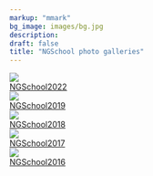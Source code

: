 ```yaml
---
markup: "mmark"
bg_image: images/bg.jpg
description:  
draft: false
title: "NGSchool photo galleries"
---
```


<section class="portfolio-single-page section-sm">
    <div class="container">
        <div class="row">
            <div class="col-md-6 portfolio-item">
                <img class="img-responsive w-100" src="../images/ngschool/cover/2022.webp">
                <div class="portfolio-content">
                    <a class="portfolio-popup"></a>
                    <a class="h1" href="/galleries/ngschool2022">NGSchool2022</a>
                </div>
            </div>
            <div class="col-md-6 portfolio-item">
                <img class="img-responsive w-100" src="../images/ngschool/cover/2019.webp">
                <div class="portfolio-content">
                    <a class="portfolio-popup"></a>
                    <a class="h1" href="/galleries/ngschool2019">NGSchool2019</a>
                </div>
            </div>
        </div>
        <div class="row">
            <div class="col-md-6 portfolio-item">
                <img class="img-responsive w-100" src="../images/ngschool/cover/2018.webp">
                <div class="portfolio-content">
                    <a class="portfolio-popup"></a>
                    <a class="h1" href="/galleries/ngschool2018">NGSchool2018</a>
                </div>
            </div>
            <div class="col-md-6 portfolio-item">
                <img class="img-responsive w-100" src="../images/ngschool/cover/2017.webp">
                <div class="portfolio-content">
                    <a class="portfolio-popup"></a>
                    <a class="h1" href="/galleries/ngschool2017">NGSchool2017</a>
                </div>
            </div>
        </div>
        <div class="row">
            <div class="col-md-6 portfolio-item">
                <img class="img-responsive w-100" src="../images/ngschool/cover/2016.webp">
                <div class="portfolio-content">
                    <a class="portfolio-popup"></a>
                    <a class="h1" href="/galleries/ngschool2016">NGSchool2016</a>
                </div>
            </div>
        </div>
    </div>
</section>
